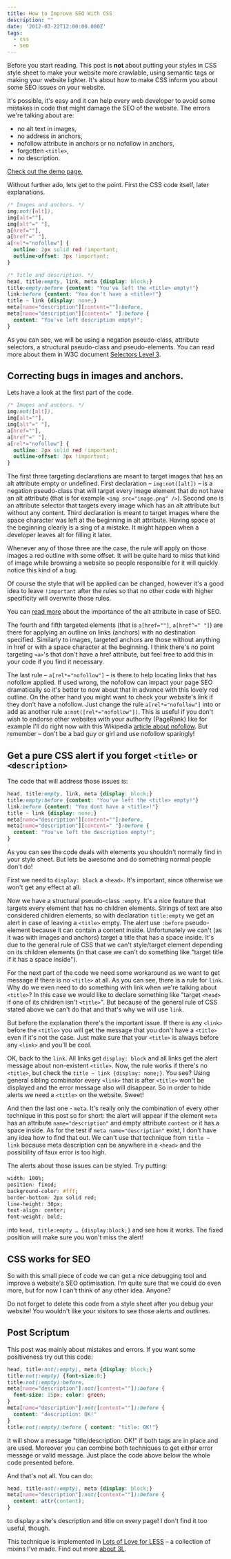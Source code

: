 ```yaml
---
title: How to Improve SEO With CSS
description: ""
date: '2012-03-22T12:00:00.000Z'
tags: 
  - css
  - seo
---
```


Before you start reading. This post is **not** about putting your styles in CSS style sheet to make your website more crawlable, using semantic tags or making your website lighter. It's about how to make CSS inform you about some SEO issues on your website.

It's possible, it's easy and it can help every web developer to avoid some mistakes in code that might damage the SEO of the website. The errors we're talking about are:

*   no alt text in images,
*   no address in anchors,
*   nofollow attribute in anchors or no nofollow in anchors,
*   forgotten `<title>`,
*   no description.

[Check out the demo page.](/demo/seo-helper.html)

Without further ado, lets get to the point. First the CSS code itself, later explanations.

```css
/* Images and anchors. */
img:not([alt]),
img[alt=""],
img[alt^=" "],
a[href=""],
a[href^=" "],
a[rel*="nofollow"] {
  outline: 2px solid red !important;
  outline-offset: 3px !important;
}

/* Title and description. */
head, title:empty, link, meta {display: block;}
title:empty:before {content: "You've left the <title> empty!"}
link:before {content: "You don't have a <title>!"}
title ~ link {display: none;}
meta[name="description"][content=""]:before, 
meta[name="description"][content=" "]:before {
  content: "You've left description empty!";
}
```

As you can see, we will be using a negation pseudo-class, attribute selectors, a structural pseudo-class and pseudo-elements. You can read more about them in W3C document [Selectors Level 3](http://www.w3.org/TR/selectors/).

## Correcting bugs in images and anchors.

Lets have a look at the first part of the code.

```css
/* Images and anchors. */
img:not([alt]),
img[alt=""],
img[alt^=" "],
a[href=""],
a[href^=" "],
a[rel*="nofollow"] {
  outline: 2px solid red !important;
  outline-offset: 3px !important;
}
```

The first three targeting declarations are meant to target images that has an alt attribute empty or undefined. First declaration – `img:not([alt])` – is a negation pseudo-class that will target every image element that do not have an alt attribute (that is for example `<img src="image.png" />`). Second one is an attribute selector that targets every image which has an alt attribute but without any content. Third declaration is meant to target images where the space character was left at the beginning in alt attribute. Having space at the beginning clearly is a sing of a mistake. It might happen when a developer leaves alt for filling it later.

Whenever any of those three are the case, the rule will apply on those images a red outline with some offset. It will be quite hard to miss that kind of image while browsing a website so people responsible for it will quickly notice this kind of a bug.

Of course the style that will be applied can be changed, however it's a good idea to leave `!important` after the rules so that no other code with higher specificity will overwrite those rules.

You can [read more](http://www.seoworkers.com/seo-articles-tutorials/alt-attribute.html) about the importance of the alt attribute in case of SEO.

The fourth and fifth targeted elements (that is `a[href=""]`, `a[href^=" "]`) are there for applying an outline on links (anchors) with no destination specified. Similarly to images, targeted anchors are those without anything in href or with a space character at the beginning. I think there's no point targeting `<a>`'s that don't have a href attribute, but feel free to add this in your code if you find it necessary.

The last rule – `a[rel*="nofollow"]` – is there to help locating links that has nofollow applied. If used wrong, the nofollow can impact your page SEO dramatically so it's better to now about that in advance with this lovely red outline. On the other hand you might want to check your website's link if they don't have a nofollow. Just change the rule `a[rel*="nofollow"]` into or add as another rule `a:not([rel*="nofollow"])`. This is useful if you don't wish to endorse other websites with your authority (PageRank) like for example I'll do right now with this Wikipedia [article about nofollow](http://en.wikipedia.org/wiki/Nofollow). But remember – don't be a bad guy or girl and use nofollow sparingly!

## Get a pure CSS alert if you forget `<title>` or `<description>`

The code that will address those issues is:

```css
head, title:empty, link, meta {display: block;}
title:empty:before {content: "You've left the <title> empty!"}
link:before {content: "You dont have a <title>!"}
title ~ link {display: none;}
meta[name="description"][content=""]:before,
meta[name="description"][content=" "]:before {
  content: "You've left the description empty!";
}
```

As you can see the code deals with elements you shouldn't normally find in your style sheet. But lets be awesome and do something normal people don't do!

First we need to `display: block` a `<head>`. It's important, since otherwise we won't get any effect at all.

Now we have a structural pseudo-class `:empty`. It's a nice feature that targets every element that has no children elements. Strings of text are also considered children elements, so with declaration `title:empty` we get an alert in case of leaving a `<title>` empty. The alert use `:before` pseudo-element because it can contain a content inside. Unfortunately we can't (as it was with images and anchors) target a title that has a space inside. It's due to the general rule of CSS that we can't style/target element depending on its children elements (in that case we can't do something like "target title if it has a space inside").

For the next part of the code we need some workaround as we want to get message if there is no `<title>` at all. As you can see, there is a rule for `link`. Why do we even need to do something with link when we're talking about `<title>`? In this case we would like to declare something like "target `<head>` if one of its children isn't `<title>`". But because of the general rule of CSS stated above we can't do that and that's why we will use `link`.

But before the explanation there's the important issue. If there is any `<link>` before the `<title>` you will get the message that you don't have a `<title>` even if it's not the case. Just make sure that your `<title>` is always before any `<link>` and you'll be cool.

OK, back to the `link`. All links get `display: block` and all links get the alert message about non-existent `<title>`. Now, the rule works if there's no `<title>`, but check the `title ~ link {display: none;}`. You see? Using general sibling combinator every `<link>` that is after `<title>` won't be displayed and the error message also will disappear. So in order to hide alerts we need a `<title>` on the website. Sweet!

And then the last one - `meta`. It's really only the combination of every other technique in this post so for short: the alert will appear if the element `meta` has an attribute `name="description"` and empty attribute `content` or it has a space inside. As for the test if `meta name="description"` exist, I don't have any idea how to find that out. We can't use that technique from `title ~ link` because meta description can be anywhere in a `<head>` and the possibility of faux error is too high.

The alerts about those issues can be styled. Try putting:

```css
width: 100%;
position: fixed;
background-color: #fff;
border-bottom: 2px solid red;
line-height: 30px;
text-align: center;
font-weight: bold;
```

into `head, title:empty … {display:block;}` and see how it works. The fixed position will make sure you won't miss the alert!

## CSS works for SEO

So with this small piece of code we can get a nice debugging tool and improve a website's SEO optimisation. I'm quite sure that we could do even more, but for now I can't think of any other idea. Anyone?

Do not forget to delete this code from a style sheet after you debug your website! You wouldn't like your visitors to see those alerts and outlines.

## Post Scriptum

This post was mainly about mistakes and errors. If you want some positiveness try out this code:

```css
head, title:not(:empty), meta {display: block;}
title:not(:empty) {font-size:0;}
title:not(:empty):before,
meta[name="description"]:not([content=""]):before {
  font-size: 15px; color: green;
}
meta[name="description"]:not([content=""]):before {
  content: "description: OK!"
}
title:not(:empty):before { content: "title: OK!"}
````

It will show a message "title/description: OK!" if both tags are in place and are used. Moreover you can combine both techniques to get either error message or valid message. Just place the code above below the whole code presented before.

And that's not all. You can do:

```css
head, title:not(:empty), meta {display: block;}
meta[name="description"]:not([content=""]):before {
  content: attr(content);
}
```

to display a site's description and title on every page! I don't find it too useful, though.

This technique is implemented in [Lots of Love for LESS](http://mateuszkocz.github.com/3l/) – a collection of mixins I've made. Find out more [about 3L](/blog/3l-the-grat-collection-of-mixins-for-less-introduction).
